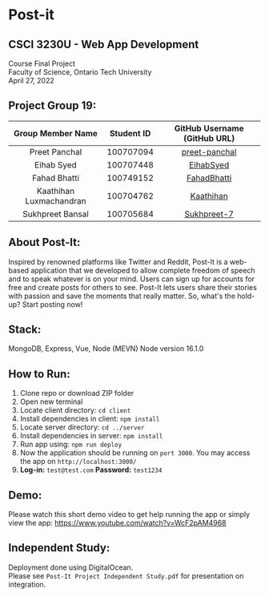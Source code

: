 # Post-it

## CSCI 3230U - Web App Development
Course Final Project <br>
Faculty of Science, Ontario Tech University <br>
April 27, 2022 <br>

## Project Group 19:
| Group Member Name | Student ID | GitHub Username (GitHub URL)|
| :------------------------:|:------------------------:|:--------------------------------------:|
| Preet Panchal | 100707094 | [preet-panchal](https://github.com/preet-panchal) |
| Eihab Syed | 100707448 | [EihabSyed](https://github.com/EihabSyed) |
| Fahad Bhatti | 100749152 | [FahadBhatti](https://github.com/FahadBhatti424) |
| Kaathihan Luxmachandran | 100704762 | [Kaathihan](https://github.com/Kaathihan) |
| Sukhpreet Bansal | 100705684 | [Sukhpreet-7](https://github.com/Sukhpreet-7) |

## About Post-It:
Inspired by renowned platforms like Twitter and Reddit, Post-It is a web-based application that we developed to allow complete freedom of speech and to speak whatever is on your mind. Users can sign up for accounts for free and create posts for others to see. Post-It lets users share their stories with passion and save the moments that really matter. So, what's the hold-up? Start posting now!

## Stack:
MongoDB, Express, Vue, Node (MEVN)
Node version 16.1.0

## How to Run:
1) Clone repo or download ZIP folder
2) Open new terminal
3) Locate client directory: `cd client`
4) Install dependencies in client: `npm install`
5) Locate server directory: `cd ../server`
6) Install dependencies in server: `npm install`
7) Run app using: `npm run deploy`
8) Now the application should be running on `port 3000`. You may access the app on `http://localhost:3000/`
9) **Log-in:** `test@test.com` **Password:** `test1234` 

## Demo:
Please watch this short demo video to get help running the app or
simply view the app: https://www.youtube.com/watch?v=WcF2pAM4968

## Independent Study:
Deployment done using DigitalOcean. <br>
Please see `Post-It Project Independent Study.pdf` for presentation on integration. 
